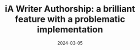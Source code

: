 ---
title: "iA Writer Authorship: a brilliant feature with a problematic implementation"
date: 2024-03-05
categories: 
- Unknown
tags: 
- mytag
slug: "ia-writer-authorship-brilliant-feature-problematic-implementation"
description: ""
image:
---